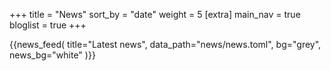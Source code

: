 +++
title = "News"
sort_by = "date"
weight = 5
[extra]
main_nav = true
bloglist = true
+++

{{news_feed(
    title="Latest news",
    data_path="news/news.toml",
    bg="grey",
    news_bg="white"
)}}
